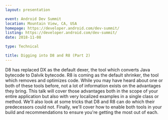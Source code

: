 ```yaml
---
layout: presentation

event: Android Dev Summit
location: Mountain View, CA, USA
homepage: https://developer.android.com/dev-summit/
listing: https://developer.android.com/dev-summit/
date: 2018-11-08

type: Technical

title: Digging into D8 and R8 (Part 2)
---
```


D8 has replaced DX as the default dexer, the tool which converts Java bytecode to Dalvik bytecode. R8 is coming as the default shrinker, the tool which removes and optimizes code. While you may have heard about one or both of these tools before, not a lot of information exists on the advantages they bring. This talk will cover those advantages both in the scope of your entire application but also with very localized examples in a single class or method. We'll also look at some tricks that D8 and R8 can do which their predecessors could not. Finally, we'll cover how to enable both tools in your build and recommendations to ensure you're getting the most out of each.
